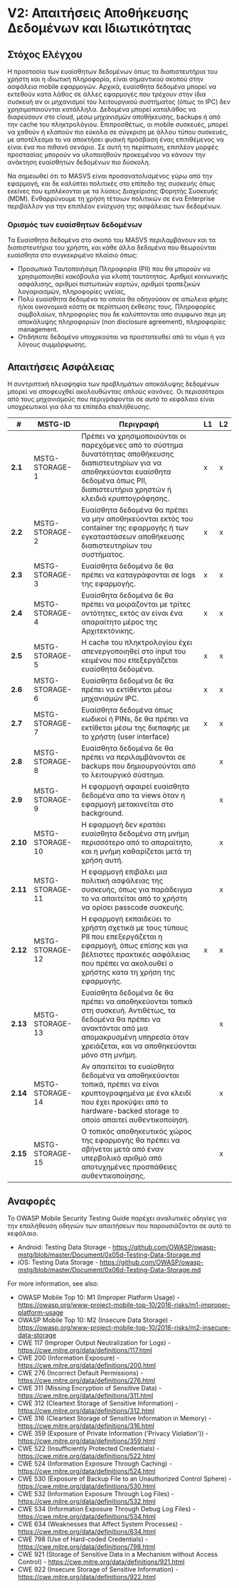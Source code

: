 # V2: Απαιτήσεις Αποθήκευσης Δεδομένων και Ιδιωτικότητας

## Στόχος Ελέγχου

Η προστασία των ευαίσθητων δεδομένων όπως τα διαπιστευτήρια του χρήστη και η ιδιωτική πληροφορία, είναι σημαντικού σκοπού στην ασφάλεια mobile εφαρμογών. Αρχικά, ευαίσθητα δεδομένα μπορεί να εκτεθούν κατα λάθος σε άλλες εφαρμογές που τρέχουν στην ίδια συσκευή αν οι μηχανισμοί του λειτουργικού συστήματος (όπως το IPC) δεν χρησιμοποιούνται κατάλληλα. Δεδομένα μπορεί καταλάθος να διαρεύσουν στο cloud, μέσω μηχανισμών αποθήκευσης, backups ή από την cache του πληκτρολόγιου. Επιπροσθέτως, οι mobile συσκευές, μπορεί να χαθούν ή κλαπούν πιο εύκολα σε σύγκριση με άλλου τύπου συσκευές, με αποτέλεσμα το να αποκτήσει φυσική πρόσβαση ένας επιτιθέμενος να είναι ένα πιο πιθανό σενάριο. Σε αυτή τη περίπτωση, επιπλέον μορφές προστασίας μπορούν να υλοποιηθούν προκειμένου να κάνουν την ανάκτηση ευαίσθητων δεδομένων πιο δύσκολη.

Να σημειωθεί ότι το MASVS είναι προσανατολισμένος γύρω από την εφαρμογή, και δε καλύπτει πολιτικές στο επίπεδο της συσκευής όπως εκείνες που εμπλέκονται με τα λύσεις Διαχείρισης Φορητής Συσκευής (MDM). Ενθαρρύνουμε τη χρήση τέτοιων πολιτικών σε ένα Enterprise περιβάλλον για την επιπλέον ενίσχυση της ασφάλειας των δεδομένων.

### Ορισμός των ευαίσθητων δεδομένων

Τα Ευαίσθητα δεδομένα στο σκοπό του MASVS περιλαμβάνουν και τα διαπιστευτήρια του χρήστη, και κάθε άλλα δεδομένα που θεωρούνται ευαίσθητα στο συγκεκριμένο πλαίσιο όπως:

- Προσωπικά Ταυτοποιήσιμη Πληροφορία (ΡΙΙ) που θα μπορούν να χρησιμοποιηθεί κακόβουλα για κλοπή ταυτότητας. Αριθμοί κοινωνικής ασφάλισης, αριθμοί πιστωτικών καρτών, αριθμοί τραπεζικών λογαριασμών, πληροφορίες υγείας,
- Πολύ ευαίσθητα δεδομένα τα οποία θα οδηγούσαν σε απώλεια φήμης ή/και οικονομικά κόστη σε περίπτωση έκθεσης τους. Πληροφορίες συμβολαίων, πληροφορίες που δε καλύπτονται απο συμφωνο περι μη αποκάλυψης πληροφοριών (non disclosure agreement), πληροφορίες management.
- Οτιδήποτε δεδομένο υποχρεούται να προστατευθεί από το νόμο ή για λόγους συμμόρφωσης.

<!-- \pagebreak -->
## Απαιτήσεις Ασφάλειας

Η συντριπτική πλειοψηφία των προβλημάτων αποκάλυψης δεδομένων μπορεί να αποφευχθεί ακολουθώντας απλούς κανόνες. Οι περισσότεροι από τους μηχανισμούς που περιγράφονται σε αυτό το κεφάλαιο είναι υποχρεωτικοί για όλα τα επίπεδα επαλήθευσης.

| # | MSTG-ID | Περιγραφή | L1 | L2 |
| -- | ---------- | ---------------------- | - | - |
| **2.1** | MSTG-STORAGE-1 | Πρέπει να χρησιμοποιούνται οι παρεχόμενες από το σύστημα δυνατότητας αποθήκευσης διαπιστευτηρίων για να αποθηκεύονται ευαίσθητα δεδομένα όπως PII, διαπιστευτήρια χρηστών ή κλειδιά κρυπτογράφησης. | x | x |
| **2.2** | MSTG-STORAGE-2 | Ευαίσθητα δεδομένα θα πρέπει να μην αποθηκεύονται εκτός του container της εφαρμογής ή των εγκαταστάσεων αποθήκευσης διαπιστευτηρίων του συστήματος. | x | x |
| **2.3** | MSTG-STORAGE-3 | Ευαίσθητα δεδομένα δε θα πρέπει να καταγράφονται σε logs της εφαρμογής. | x | x |
| **2.4** | MSTG-STORAGE-4 | Ευαίσθητα δεδομένα δε θα πρέπει να μοιράζονται με τρίτες οντότητες, εκτός αν είναι ένα απαραίτητο μέρος της Αρχιτεκτόνικης. | x | x |
| **2.5** | MSTG-STORAGE-5 | Η cache του πληκτρολογίου έχει απενεργοποιηθεί στο input του κειμένου που επεξεργάζεται ευαίσθητα δεδομένα. | x | x |
| **2.6** | MSTG-STORAGE-6 | Ευαίσθητα δεδομένα δε θα πρέπει να εκτίθενται μέσω μηχανισμών IPC. | x | x |
| **2.7** | MSTG-STORAGE-7 | Ευαίσθητα δεδομένα όπως κωδικοί ή PINs, δε θα πρέπει να εκτίθεται μέσω της διεπαφής με το χρήστη (user interface) | x | x |
| **2.8** | MSTG-STORAGE-8 | Ευαίσθητα δεδομένα δε θα πρέπει να περιλαμβάνονται σε backups που δημιουργούνται από το λειτουργικό σύστημα.|   | x |
| **2.9** | MSTG-STORAGE-9 | Η εφαρμογή αφαιρεί ευαίσθητα δεδομένα απο τα views όταν η εφαρμογή μετακινείται στο background. |  | x |
| **2.10** | MSTG-STORAGE-10 | Η εφαρμογή δεν κρατάει ευαίσθητα δεδομένα στη μνήμη περισσότερο από το απαραίτητο, και η μνήμη καθαρίζεται μετά τη χρήση αυτή. |  | x |
| **2.11** | MSTG-STORAGE-11 | Η εφαρμογή επιβάλει μια πολιτική ασφάλειας της συσκευής, όπως για παράδειγμα το να απαιτείται από το χρήστη να ορίσει passcode συσκευής. |  | x |
| **2.12** | MSTG-STORAGE-12 | Η εφαρμογή εκπαιδεύει το χρήστη σχετικά με τους τύπους PII που επεξεργάζεται η εφαρμογή, όπως επίσης και για βέλτιστες πρακτικές ασφάλειας που πρέπει να ακολουθεί ο χρήστης κατα τη χρήση της εφαρμογής. | x | x |
| **2.13** | MSTG-STORAGE-13 | Ευαίσθητα δεδομένα δε θα πρέπει να αποθηκεύονται τοπικά στη συσκευή. Αντιθέτως, τα δεδομένα θα πρέπει να ανακτόνται από μια απομακρυσμένη υπηρεσία όταν χρειάζεται, και να αποθηκεύονται μόνο στη μνήμη.|  | x |
| **2.14** | MSTG-STORAGE-14 | Αν απαιτείται τα ευαίσθητα δεδομένα να αποθηκεύονται τοπικά, πρέπει να είναι κρυπτογραφημένα με ένα κλειδί που έχει προκύψει από το hardware-backed storage το οποίο απαιτεί αυθεντικοποίηση. |  | x |
| **2.15** | MSTG-STORAGE-15 | Ο τοπικός αποθηκευτικός χώρος της εφαρμογής θα πρέπει να σβήνεται μετά από έναν υπερβολικό αριθμό από αποτυχημένες προσπάθειες αυθεντικοποίησης. |  | x |

## Αναφορές

Το OWASP Mobile Security Testing Guide παρέχει αναλυτικές οδηγίες για την επαλήθευση οδηγιών των απαιτήσεων που παρουσιάζονται σε αυτό το κεφάλαιο.

- Android: Testing Data Storage - <https://github.com/OWASP/owasp-mstg/blob/master/Document/0x05d-Testing-Data-Storage.md>
- iOS: Testing Data Storage - <https://github.com/OWASP/owasp-mstg/blob/master/Document/0x06d-Testing-Data-Storage.md>

For more information, see also:

- OWASP Mobile Top 10: M1 (Improper Platform Usage) - <https://owasp.org/www-project-mobile-top-10/2016-risks/m1-improper-platform-usage>
- OWASP Mobile Top 10: M2 (Insecure Data Storage) - <https://owasp.org/www-project-mobile-top-10/2016-risks/m2-insecure-data-storage>
- CWE 117 (Improper Output Neutralization for Logs) - <https://cwe.mitre.org/data/definitions/117.html>
- CWE 200 (Information Exposure) - <https://cwe.mitre.org/data/definitions/200.html>
- CWE 276 (Incorrect Default Permissions) - <https://cwe.mitre.org/data/definitions/276.html>
- CWE 311 (Missing Encryption of Sensitive Data) - <https://cwe.mitre.org/data/definitions/311.html>
- CWE 312 (Cleartext Storage of Sensitive Information) - <https://cwe.mitre.org/data/definitions/312.html>
- CWE 316 (Cleartext Storage of Sensitive Information in Memory) - <https://cwe.mitre.org/data/definitions/316.html>
- CWE 359 (Exposure of Private Information ('Privacy Violation')) - <https://cwe.mitre.org/data/definitions/359.html>
- CWE 522 (Insufficiently Protected Credentials) - <https://cwe.mitre.org/data/definitions/522.html>
- CWE 524 (Information Exposure Through Caching) - <https://cwe.mitre.org/data/definitions/524.html>
- CWE 530 (Exposure of Backup File to an Unauthorized Control Sphere) - <https://cwe.mitre.org/data/definitions/530.html>
- CWE 532 (Information Exposure Through Log Files) - <https://cwe.mitre.org/data/definitions/532.html>
- CWE 534 (Information Exposure Through Debug Log Files) - <https://cwe.mitre.org/data/definitions/534.html>
- CWE 634 (Weaknesses that Affect System Processes) - <https://cwe.mitre.org/data/definitions/634.html>
- CWE 798 (Use of Hard-coded Credentials) - <https://cwe.mitre.org/data/definitions/798.html>
- CWE 921 (Storage of Sensitive Data in a Mechanism without Access Control) - <https://cwe.mitre.org/data/definitions/921.html>
- CWE 922 (Insecure Storage of Sensitive Information) - <https://cwe.mitre.org/data/definitions/922.html>
